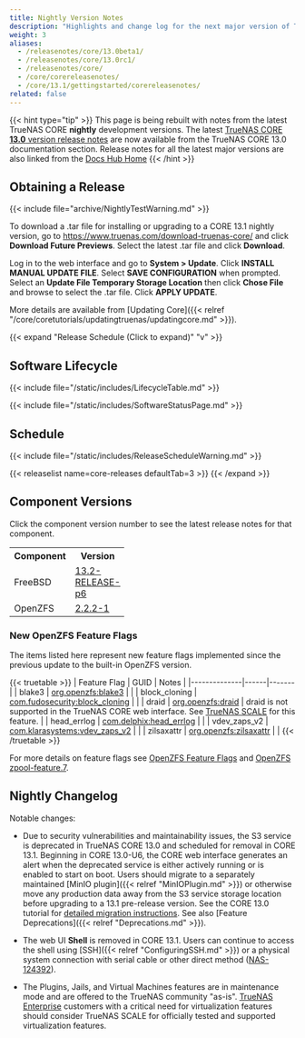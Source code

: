 ```yaml
---
title: Nightly Version Notes
description: "Highlights and change log for the next major version of TrueNAS CORE."
weight: 3
aliases:
  - /releasenotes/core/13.0beta1/
  - /releasenotes/core/13.0rc1/
  - /releasenotes/core/
  - /core/corereleasenotes/
  - /core/13.1/gettingstarted/corereleasenotes/
related: false
---
```


{{< hint type="tip" >}}
This page is being rebuilt with notes from the latest TrueNAS CORE **nightly** development versions.
The latest [TrueNAS CORE **13.0** version release notes](https://www.truenas.com/docs/core/13.0/gettingstarted/corereleasenotes/) are now available from the TrueNAS CORE 13.0 documentation section.
Release notes for all the latest major versions are also linked from the [Docs Hub Home](/)
{{< /hint >}}

## Obtaining a Release

{{< include file="archive/NightlyTestWarning.md" >}}

To download a <file>.tar</file> file for installing or upgrading to a CORE 13.1 nightly version, go to https://www.truenas.com/download-truenas-core/ and click **Download Future Previews**.
Select the latest <file>.tar</file> file and click **Download**.

Log in to the web interface and go to **System > Update**.
Click **INSTALL MANUAL UPDATE FILE**.
Select **SAVE CONFIGURATION** when prompted.
Select an **Update File Temporary Storage Location** then click **Chose File** and browse to select the <file>.tar</file> file.
Click **APPLY UPDATE**.

More details are available from [Updating Core]({{< relref "/core/coretutorials/updatingtruenas/updatingcore.md" >}}).

{{< expand "Release Schedule (Click to expand)" "v" >}}

## Software Lifecycle

{{< include file="/static/includes/LifecycleTable.md" >}}

{{< include file="/static/includes/SoftwareStatusPage.md" >}}

## Schedule

{{< include file="/static/includes/ReleaseScheduleWarning.md" >}}

{{< releaselist name=core-releases defaultTab=3 >}}
{{< /expand >}}
<!-- Update for RC.1 release
## Upgrade Notes

### Upgrade Paths
-->
## Component Versions

Click the component version number to see the latest release notes for that component.

<table class="truetable" style="width:40%;margin-left:0;margin-right:auto">
  <tr>
    <th>Component</th>
	<th>Version</th>
  </tr>
  <tr>
    <td>FreeBSD</td><td><a href="https://www.freebsd.org/releases/13.2R/relnotes/">13.2-RELEASE-p6</a></td>
  </tr>
  <tr>
	<td>OpenZFS</td><td><a href="https://github.com/openzfs/zfs/releases/tag/zfs-2.2.2">2.2.2-1</a></td>
  </tr>
</table>

### New OpenZFS Feature Flags
The items listed here represent new feature flags implemented since the previous update to the built-in OpenZFS version.

{{< truetable >}}
| Feature Flag | GUID | Notes |
|--------------|------|-------|
| blake3 | [org.openzfs:blake3](https://openzfs.github.io/openzfs-docs/man/master/7/zpool-features.7.html#org.openzfs:blake3) | |
| block_cloning | [com.fudosecurity:block_cloning](https://openzfs.github.io/openzfs-docs/man/master/7/zpool-features.7.html#com.fudosecurity:block_cloning) | |
| draid | [org.openzfs:draid](https://openzfs.github.io/openzfs-docs/man/master/7/zpool-features.7.html#org.openzfs:draid) | draid is not supported in the TrueNAS CORE web interface. See [TrueNAS SCALE](https://www.truenas.com/truenas-scale/) for this feature. |
| head_errlog | [com.delphix:head_errlog](https://openzfs.github.io/openzfs-docs/man/master/7/zpool-features.7.html#com.delphix:head_errlog) | |
| vdev_zaps_v2 | [com.klarasystems:vdev_zaps_v2](https://openzfs.github.io/openzfs-docs/man/master/7/zpool-features.7.html#com.klarasystems:vdev_zaps_v2) | |
| zilsaxattr | [org.openzfs:zilsaxattr](https://openzfs.github.io/openzfs-docs/man/master/7/zpool-features.7.html#org.openzfs:zilsaxattr) |  |
{{< /truetable >}}

For more details on feature flags see [OpenZFS Feature Flags](https://openzfs.github.io/openzfs-docs/Basic%20Concepts/Feature%20Flags.html) and [OpenZFS zpool-feature.7](https://openzfs.github.io/openzfs-docs/man/7/zpool-features.7.html).

## Nightly Changelog

Notable changes:

* Due to security vulnerabilities and maintainability issues, the S3 service is deprecated in TrueNAS CORE 13.0 and scheduled for removal in CORE 13.1.
  Beginning in CORE 13.0-U6, the CORE web interface generates an alert when the deprecated service is either actively running or is enabled to start on boot.
  Users should migrate to a separately maintained [MinIO plugin]({{< relref "MinIOPlugin.md" >}}) or otherwise move any production data away from the S3 service storage location before upgrading to a 13.1 pre-release version.
  See the CORE 13.0 tutorial for [detailed migration instructions](http://www.truenas.com/docs/core/13.0/coretutorials/jailspluginsvms/plugins/minioplugin/).
  See also [Feature Deprecations]({{< relref "Deprecations.md" >}}).

* The web UI **Shell** is removed in CORE 13.1. Users can continue to access the shell using [SSH]({{< relref "ConfiguringSSH.md" >}}) or a physical system connection with serial cable or other direct method ([NAS-124392](https://ixsystems.atlassian.net/browse/NAS-124392)).

* The Plugins, Jails, and Virtual Machines features are in maintenance mode and are offered to the TrueNAS community "as-is".
  [TrueNAS Enterprise](https://www.truenas.com/truenas-enterprise/) customers with a critical need for virtualization features should consider TrueNAS SCALE for officially tested and supported virtualization features.